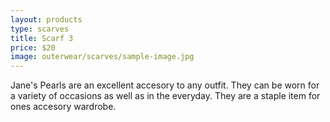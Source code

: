 ```yaml
---
layout: products
type: scarves
title: Scarf 3
price: $20
image: outerwear/scarves/sample-image.jpg
---
```



Jane's Pearls are an excellent accesory to any outfit. They can be worn for a variety of occasions as well as in the everyday. They are a staple item for ones accesory wardrobe. 